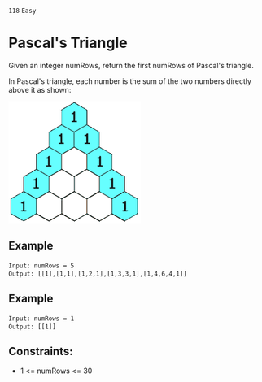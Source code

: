 `118` `Easy`

# Pascal's Triangle

Given an integer numRows, return the first numRows of Pascal's triangle.

In Pascal's triangle, each number is the sum of the two numbers directly above it as shown:

!["Pascal Triangle"](img.gif "Pascal Triangle")

## Example

```
Input: numRows = 5
Output: [[1],[1,1],[1,2,1],[1,3,3,1],[1,4,6,4,1]]
```

## Example

```
Input: numRows = 1
Output: [[1]]
```

## Constraints:

- 1 <= numRows <= 30
